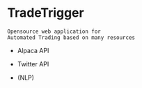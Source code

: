 # TradeTrigger

```
Opensource web application for 
Automated Trading based on many resources
```

- Alpaca API

- Twitter API

- (NLP)